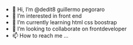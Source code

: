 - 👋 Hi, I’m @dedit8 guillermo pegoraro
- 👀 I’m interested in front end
- 🌱 I’m currently learning html css boostrap
- 💞️ I’m looking to collaborate on frontdeveloper
- 📫 How to reach me ...

<!---
dedit8/dedit8 is a ✨ special ✨ repository because its `README.md` (this file) appears on your GitHub profile.
You can click the Preview link to take a look at your changes.
--->
